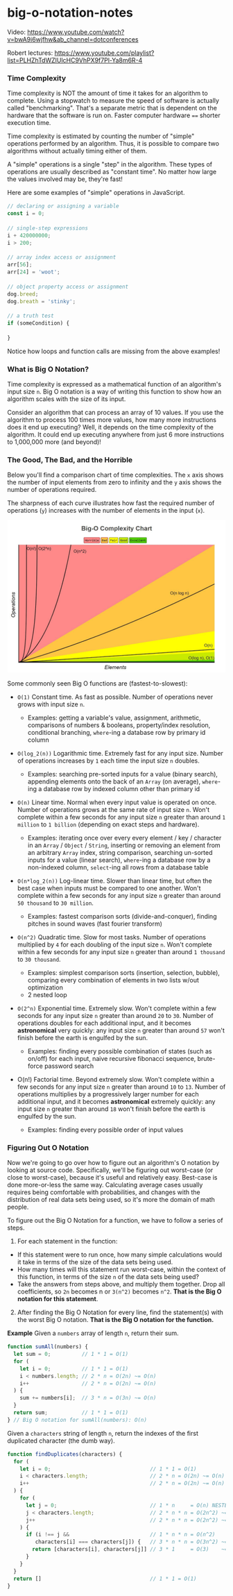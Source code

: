 # big-o-notation-notes

Video: https://www.youtube.com/watch?v=bwA9i6wjfhw&ab_channel=dotconferences

Robert lectures: https://www.youtube.com/playlist?list=PLHZhTdWZIUlcHC9VhPX9f7Pl-Ya8m6R-4

### Time Complexity

Time complexity is NOT the amount of time it takes for an algorithm to complete. Using a stopwatch to measure the speed of software is actually called "benchmarking". That's a separate metric that is dependent on the hardware that the software is run on. Faster computer hardware `==` shorter execution time.

Time complexity is estimated by counting the number of "simple" operations performed by an algorithm. Thus, it is possible to compare two algorithms without actually timing either of them.

A "simple" operations is a single "step" in the algorithm. These types of operations are usually described as "constant time". No matter how large the values involved may be, they're fast!

Here are some examples of "simple" operations in JavaScript.

```JavaScript
// declaring or assigning a variable
const i = 0;

// single-step expressions
i + 420000000;
i > 200;

// array index access or assignment
arr[56];
arr[24] = 'woot';

// object property access or assignment
dog.breed;
dog.breath = 'stinky';

// a truth test
if (someCondition) {

}
```

Notice how loops and function calls are missing from the above examples!

### What is Big O Notation?

Time complexity is expressed as a mathematical function of an algorithm's input size `n`. Big O notation is a way of writing this function to show how an algorithm scales with the size of its input.

Consider an algorithm that can process an array of 10 values. If you use the algorithm to process 100 times more values, how many more instructions does it end up executing? Well, it depends on the time complexity of the algorithm. It could end up executing anywhere from just 6 more instructions to 1,000,000 more (and beyond)!

### The Good, The Bad, and the Horrible

Below you'll find a comparison chart of time complexities. The `x` axis shows the number of input elements from zero to infinity and the `y` axis shows the number of operations required.

The sharpness of each curve illustrates how fast the required number of operations (`y`) increases with the number of elements in the input (`x`).

![big-O Complexity Chart](big-o-chart.jpg)

Some commonly seen Big O functions are (fastest-to-slowest):

- `O(1)` Constant time. As fast as possible. Number of operations never grows with input size `n`.

  - Examples: getting a variable's value, assignment, arithmetic, comparisons of numbers & booleans, property/index resolution, conditional branching, `where`-ing a database row by primary id column

- `O(log_2(n))` Logarithmic time. Extremely fast for any input size. Number of operations increases by `1` each time the input size `n` doubles.

  - Examples: searching pre-sorted inputs for a value (binary search), appending elements onto the back of an `Array` (on average), `where`-ing a database row by indexed column other than primary id

- `O(n)` Linear time. Normal when every input value is operated on once. Number of operations grows at the same rate of input size `n`. Won't complete within a few seconds for any input size `n` greater than around `1 million` to `1 billion` (depending on exact steps and hardware).

  - Examples: iterating once over every every element / key / character in an `Array` / `Object` / `String`, inserting or removing an element from an arbitrary `Array` index, string comparison, searching un-sorted inputs for a value (linear search), `where`-ing a database row by a non-indexed column, `select`-ing all rows from a database table

- `O(n*log_2(n))` Log-linear time. Slower than linear time, but often the best case when inputs must be compared to one another. Won't complete within a few seconds for any input size `n` greater than around `50 thousand` to `30 million`.

  - Examples: fastest comparison sorts (divide-and-conquer), finding pitches in sound waves (fast fourier transform)

- `O(n^2)` Quadratic time. Slow for most tasks. Number of operations multiplied by `4` for each doubling of the input size `n`. Won't complete within a few seconds for any input size `n` greater than around `1 thousand` to `30 thousand`.

  - Examples: simplest comparison sorts (insertion, selection, bubble), comparing every combination of elements in two lists w/out optimization
  - 2 nested loop

- `O(2^n)` Exponential time. Extremely slow. Won't complete within a few seconds for any input size `n` greater than around `20` to `30`. Number of operations doubles for each additional input, and it becomes **astronomical** very quickly: any input size `n` greater than around `57` won't finish before the earth is engulfed by the sun.

  - Examples: finding every possible combination of states (such as on/off) for each input, naive recursive fibonacci sequence, brute-force password search

- O(n!) Factorial time. Beyond extremely slow. Won't complete within a few seconds for any input size `n` greater than around `10` to `13`. Number of operations multiplies by a progressively larger number for each additional input, and it becomes **astronomical** extremely quickly: any input size `n` greater than around `18` won't finish before the earth is engulfed by the sun.

  - Examples: finding every possible order of input values

### Figuring Out O Notation

Now we're going to go over how to figure out an algorithm's O notation by looking at source code. Specifically, we'll be figuring out worst-case (or close to worst-case), because it's useful and relatively easy. Best-case is done more-or-less the same way. Calculating average cases usually requires being comfortable with probabilities, and changes with the distribution of real data sets being used, so it's more the domain of math people.

To figure out the Big O Notation for a function, we have to follow a series of steps.

1. For each statement in the function:

- If this statement were to run once, how many simple calculations would it take in terms of the size of the data sets being used.
- How many times will this statement run worst-case, within the context of this function, in terms of the size `n` of the data sets being used?
- Take the answers from steps above, and multiply them together. Drop all coefficients, so `2n` becomes n or `3(n^2)` becomes `n^2`. **That is the Big O notation for this statement**.

2. After finding the Big O Notation for every line, find the statement(s) with the worst Big O notation. **That is the Big O notation for the function.**

**Example**
Given a `numbers` array of length `n`, return their sum.

```JavaScript
function sumAll(numbers) {
  let sum = 0;          // 1 * 1 = O(1)
  for (
    let i = 0;          // 1 * 1 = O(1)
    i < numbers.length; // 2 * n = O(2n) ~= O(n)
    i++                 // 2 * n = O(2n) ~= O(n)
  ) {
    sum += numbers[i];  // 3 * n = O(3n) ~= O(n)
  }
  return sum;           // 1 * 1 = O(1)
} // Big O notation for sumAll(numbers): O(n)
```

Given a `characters` string of length `n`, return the indexes of the first duplicated character (the dumb way).

```JavaScript
function findDuplicates(characters) {
  for (
    let i = 0;                                // 1 * 1 = O(1)
    i < characters.length;                    // 2 * n = O(2n) ~= O(n)
    i++                                       // 2 * n = O(2n) ~= O(n)
  ) {
    for (
      let j = 0;                              // 1 * n     = O(n) NESTED LOOP!
      j < characters.length;                  // 2 * n * n = O(2n^2) ~= O(n^2)
      j++                                     // 2 * n * n = O(2n^2) ~= O(n^2)
    ) {
      if (i !== j &&                          // 1 * n * n = O(n^2)
         characters[i] === characters[j]) {   // 3 * n * n = O(3n^2) ~= O(n^2)
        return [characters[i], characters[j]] // 3 * 1     = O(3)    ~= O(1)
      }
    }
  }
  return []                                   // 1 * 1 = O(1)
}
```
